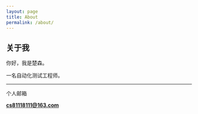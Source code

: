 ```yaml
---
layout: page
title: About
permalink: /about/
---
```


## 关于我
你好，我是楚森。

一名自动化测试工程师。 





  ****
个人邮箱 

**cs81118111@163.com**


